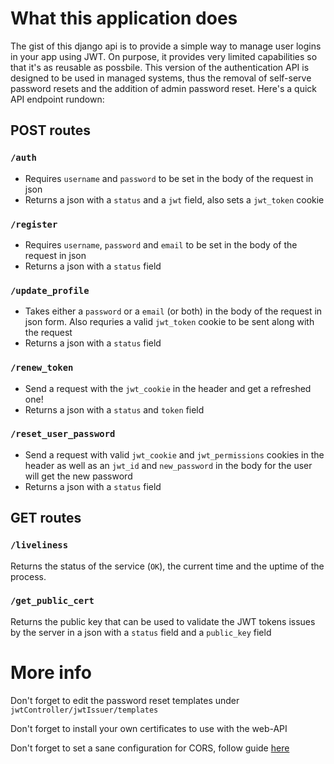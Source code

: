 # What this application does

The gist of this django api is to provide a simple way to manage user logins in your app using JWT. On purpose, it provides very limited capabilities so that it's as reusable as possbile. This version of the authentication API is designed to be used in managed systems, thus the removal of self-serve password resets and the addition of admin password reset. Here's a quick API endpoint rundown:

## POST routes

### `/auth`
* Requires `username` and `password` to be set in the body of the request in json
* Returns a json with a `status` and a `jwt` field, also sets a `jwt_token` cookie

### `/register`
* Requires `username`, `password` and `email` to be set in the body of the request in json
* Returns a json with a `status` field

### `/update_profile`
* Takes either a `password` or a `email` (or both) in the body of the request in json form. Also requries a valid `jwt_token` cookie to be sent along with the request
* Returns a json with a `status` field

### `/renew_token`
* Send a request with the `jwt_cookie` in the header and get a refreshed one!
* Returns a json with a `status` and `token` field

### `/reset_user_password`
* Send a request with valid `jwt_cookie` and `jwt_permissions` cookies in the header as well as an `jwt_id` and `new_password` in the body for the user will get the new password 
* Returns a json with a `status` field

## GET routes

### `/liveliness`
Returns the status of the service (`OK`), the current time and the uptime of the process. 

### `/get_public_cert`
Returns the public key that can be used to validate the JWT tokens issues by the server in a json with a `status` field and a `public_key` field

# More info

Don't forget to edit the password reset templates under `jwtController/jwtIssuer/templates`

Don't forget to install your own certificates to use with the web-API

Don't forget to set a sane configuration for CORS, follow guide [here](http://www.srikanthtechnologies.com/blog/python/enable_cors_for_django.aspx)
